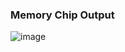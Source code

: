 ### Memory Chip Output
![image](https://github.com/user-attachments/assets/e714cd1f-3de4-412d-86d3-12066ca41af9)
